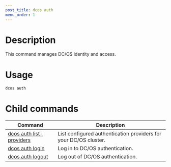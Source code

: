```yaml
---
post_title: dcos auth
menu_order: 1
---
```


# Description
This command manages DC/OS identity and access.

# Usage

```bash
dcos auth 
```

# Child commands

| Command | Description |
|---------|-------------|
|[dcos auth list-providers](/docs/1.9/usage/cli/command-reference/dcos-auth-list-providers/) | List configured authentication providers for your DC/OS cluster. |  
| [dcos auth login](/docs/1.9/usage/cli/command-reference/dcos-auth-login/)   |   Log in to DC/OS authentication.  |  
| [dcos auth logout](/docs/1.9/usage/cli/command-reference/dcos-auth-logout/)   |  Log out of DC/OS authentication.  |  
